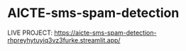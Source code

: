 # AICTE-sms-spam-detection

LIVE PROJECT: https://aicte-sms-spam-detection-rhpreyhytuyiq3vz3furke.streamlit.app/
